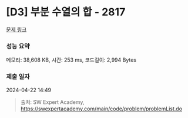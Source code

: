 # [D3] 부분 수열의 합 - 2817 

[문제 링크](https://swexpertacademy.com/main/code/problem/problemDetail.do?contestProbId=AV7IzvG6EksDFAXB) 

### 성능 요약

메모리: 38,608 KB, 시간: 253 ms, 코드길이: 2,994 Bytes

### 제출 일자

2024-04-22 14:49



> 출처: SW Expert Academy, https://swexpertacademy.com/main/code/problem/problemList.do